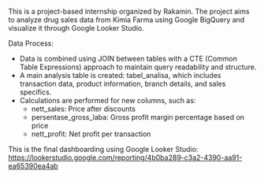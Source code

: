This is a project-based internship organized by Rakamin. The project aims to analyze drug sales data from Kimia Farma using Google BigQuery and visualize it through Google Looker Studio.

Data Process:
- Data is combined using JOIN between tables with a CTE (Common Table Expressions) approach to maintain query readability and structure.
- A main analysis table is created: tabel_analisa, which includes transaction data, product information, branch details, and sales specifics.
- Calculations are performed for new columns, such as:
  * nett_sales: Price after discounts
  * persentase_gross_laba: Gross profit margin percentage based on price
  * nett_profit: Net profit per transaction

This is the final dashboarding using Google Looker Studio: https://lookerstudio.google.com/reporting/4b0ba289-c3a2-4390-aa91-ea65390ea4ab
